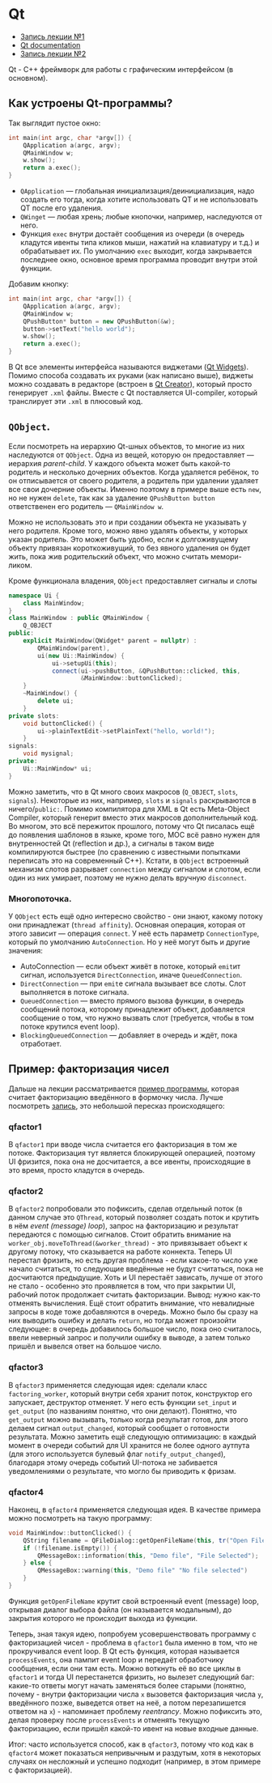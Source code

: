 # Qt

- [Запись лекции №1](https://www.youtube.com/watch?v=91tudrUjP-4) 
- [Qt documentation](https://doc.qt.io/)
- [Запись лекции №2](https://www.youtube.com/watch?v=K79JvMSXNdM) 

Qt - C++ фреймворк для работы с графическим интерфейсом (в основном).

## Как устроены Qt-программы?

Так выглядит пустое окно:

```c++
int main(int argc, char *argv[]) {
    QApplication a(argc, argv);
    QMainWindow w;
    w.show();
    return a.exec();
}
```

- `QApplication` — глобальная инициализация/деинициализация, надо создать его тогда, когда хотите использовать QT и не использовать QT после его удаления.
- `QWinget` — любая хрень; любые кнопочки, например, наследуются от него.
- Функция `exec` внутри достаёт сообщения из очереди (в очередь кладутся ивенты типа кликов мыши, нажатий на клавиатуру и т.д.) и обрабатывает их. По умолчанию `exec` выходит, когда закрывается последнее окно, основное время программа проводит внутри этой функции.

Добавим кнопку:

```c++
int main(int argc, char *argv[]) {
    QApplication a(argc, argv);
    QMainWindow w;
    QPushButton* button = new QPushButton(&w);
    button->setText("hello world");
    w.show();
    return a.exec();
}
```

В Qt все элементы интерфейса называются виджетами ([Qt Widgets](https://doc.qt.io/qt-5/qtwidgets-index.html)). Помимо способа создавать их руками (как написано выше), виджеты можно создавать в редакторе (встроен в [Qt Creator](https://www.qt.io/product/development-tools)), который просто генерирует `.xml` файлы. Вместе с Qt поставляется UI-compiler, который транслирует эти `.xml` в плюсовый код.

## `QObject`.

Если посмотреть на иерархию Qt-шных объектов, то многие из них наследуются от `QObject`. Одна из вещей, которую он предоставляет — иерархия *parent-child*. У каждого объекта может быть какой-то родитель и несколько дочерних объектов. Когда удаляется ребёнок, то он отписывается от своего родителя, а родитель при удалении удаляет все свои дочерние объекты. Именно поэтому в примере выше есть `new`, но не нужен `delete`, так как за удаление `QPushButton button` ответственен его родитель — `QMainWindow w`.

Можно не использовать это и при создании объекта не указывать у него родителя. Кроме того, можно явно удалять объекты, у которых указан родитель. Это может быть удобно, если к долгоживущему объекту привязан короткоживущий, то без явного удаления он будет жить, пока жив родительский объект, что можно считать мемори-ликом.

Кроме функционала владения, `QObject` предоставляет сигналы и слоты 

```c++
namespace Ui {
    class MainWindow;
}
class MainWindow : public QMainWindow {
	Q_OBJECT
public:
    explicit MainWindow(QWidget* parent = nullptr) :
    	QMainWindow(parent),
    	ui(new Ui::MainWindow) {
            ui->setupUi(this);
            connect(ui->pushButton, &QPushButton::clicked, this, 	
                    &MainWindow::buttonClicked);
    }
    ~MainWindow() {
        delete ui;
    }
private slots:
    void buttonClicked() {
        ui->plainTextEdit->setPlainText("hello, world!");
    }
signals:
    void mysignal;
private:
    Ui::MainWindow* ui;
}
```

Можно заметить, что в Qt много своих макросов (`Q_OBJECT`, `slots`, `signals`). Некоторые из них, например, `slots` и `signals` раскрываются в ничего/`public:`. Помимо компилятора для XML в Qt есть Meta-Object Compiler, который генерит вместо этих макросов дополнительный код. Во многом, это всё пережиток прошлого, потому что Qt писалась ещё до появления шаблонов в языке, кроме того, MOC всё равно нужен для внутренностей Qt (reflection и др.), а сигналы в таком виде компилируются быстрее (по сравнению с известными попытками переписать это на современный C++). Кстати, в `QObject` встроенный механизм слотов разрывает `connection` между сигналом и слотом, если один из них умирает, поэтому не нужно делать вручную `disconnect`.

### Многопоточка.

У `QObject` есть ещё одно интересно свойство - они знают, какому потоку они принадлежат (`thread affinity`). Основная операция, которая от этого зависит — операция `connect`. У неё есть параметр `ConnectionType`, который по умолчанию `AutoConnection`. Но у неё могут быть и другие значения:

- AutoConnection — если объект живёт в потоке, который `emit`ит сигнал, используется `DirectConnection`, иначе `QueuedConnection`.
- `DirectConnection` — при `emit`е сигнала вызывает все слоты. Слот выполняется в потоке сигнала.
- `QueuedConnection` — вместо прямого вызова функции, в очередь сообщений потока, которому принадлежит объект, добавляется сообщение о том, что нужно вызвать слот (требуется, чтобы в том потоке крутился event loop).
- `BlockingQueuedConnection` — добавляет в очередь и ждёт, пока отработает.

## Пример: факторизация чисел

Дальше на лекции рассматривается [пример программы](https://github.com/sorokin/qfactor), которая считает факторизацию введённого в формочку числа. Лучше посмотреть [запись](https://youtu.be/91tudrUjP-4?t=2852), это небольшой пересказ происходящего:

### qfactor1

В `qfactor1` при вводе числа считается его факторизация в том же потоке. Факторизация тут является блокирующей операцией, поэтому UI фризится, пока она не досчитается, а все ивенты, происходящие в это время, просто кладутся в очередь.

### qfactor2

В `qfactor2` попробовали это пофиксить, сделав отдельный поток (в данном случае это `QThread`, который позволяет создать поток и крутить в нём *event (message) loop*), запрос на факторизацию и результат передаются с помощью сигналов. 
Стоит обратить внимание на `worker_obj.moveToThread(&worker_thread)` - это привязывает объект к другому потоку, что сказывается на работе коннекта. Теперь UI перестал фризить, но есть другая проблема - если какое-то число уже начало считаться, то следующие введённые не будут считаться, пока не досчитаются предыдущие. Хоть и UI перестаёт зависать, лучше от этого не стало - особенно это проявляется в том, что при закрытии UI, рабочий поток продолжает считать факторизации. Вывод: нужно как-то отменять вычисления.
Ещё стоит обратить внимание, что невалидные запросы в коде тоже добавляются в очередь. Можно было бы сразу на них выводить ошибку и делать `return`, но тогда может произойти следующее: в очередь добавилось большое число, пока оно считалось, ввели неверный запрос и получили ошибку в выводе, а затем только пришёл и вывелся ответ на большое число.

### qfactor3

В `qfactor3` применяется следующая идея: сделали класс `factoring_worker`, который внутри себя хранит поток, конструктор его запускает, деструктор отменяет. У него есть функции `set_input` и `get_output` (по названиям понятно, что они делают). Понятно, что `get_output` можно вызывать, только когда результат готов, для этого делаем сигнал `output_changed`, который сообщает о готовности результата. Можно заметить ещё следующую оптимизацию: в каждый момент в очереди событий для UI хранится не более одного аутпута (для этого используется булевый флаг `notify_output_changed`), благодаря этому очередь событий UI-потока не забивается уведомлениями о результате, что могло бы приводить к фризам.

### qfactor4

Наконец, в `qfactor4` применяется следующая идея. В качестве примера можно посмотреть на такую программу:

```c++
void MainWindow::buttonClicked() {
    QString filename = QFileDialog::getOpenFileName(this, tr("Open File"));
    if (!filename.isEmpty()) {
        QMessageBox::information(this, "Demo file", "File Selected");
    } else {
        QMessageBox::warning(this, "Demo file" "No file selected")
    }
}
```

Функция `getOpenFileName` крутит свой встроенный event (message) loop, открывая диалог выбора файла (он называется модальным), до закрытия которого не происходит выхода из функции.

Теперь, зная такуя идею, попробуем усовершенствовать программу с факторизацией чисел - проблема в `qfactor1` была именно в том, что не прокручивался event loop. В Qt есть функция, которая называется `processEvents`, она пампит event loop и передаёт обработчику сообщения, если они там есть. Можно воткнуть её во все циклы в `qfactor1` и тогда UI перестанется фризить, но вылезет следующий баг: какие-то ответы могут начать заменяться более старыми (понятно, почему - внутри факторизации числа `x` вызовется факторизация числа `y`, введённого позже, выведется ответ на неё, а потом перезапишется ответом на `x`) - напоминает проблему *reentrancy*. Можно пофиксить это, делая проверку после `processEvents` и отменять текущую факторизацию, если пришёл какой-то ивент на новые входные данные.

Итог: часто используется способ, как в `qfactor3`, потому что код как в `qfactor4` может показаться непривычным и раздутым, хотя в некоторых случаях он несложный и успешно подходит (например, в этом примере с факторизацией).

